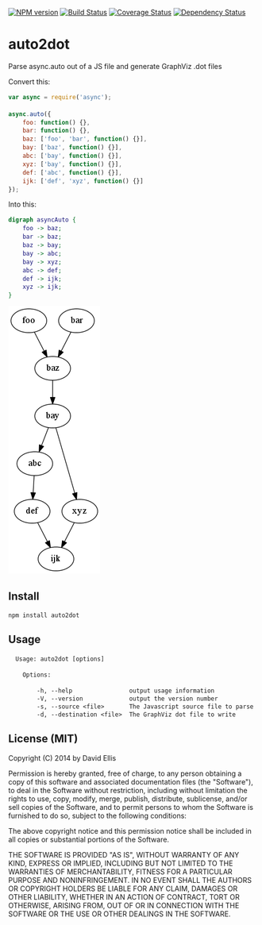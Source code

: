 [![NPM version](https://badge.fury.io/js/auto2dot.svg)](http://badge.fury.io/js/auto2dot) [![Build Status](https://travis-ci.org/dfellis/auto2dot.svg?branch=master)](https://travis-ci.org/dfellis/auto2dot) [![Coverage Status](https://coveralls.io/repos/dfellis/auto2dot/badge.png?branch=master)](https://coveralls.io/r/dfellis/auto2dot?branch=master) [![Dependency Status](https://gemnasium.com/dfellis/auto2dot.svg)](https://gemnasium.com/dfellis/auto2dot)

# auto2dot

Parse async.auto out of a JS file and generate GraphViz .dot files

Convert this:

```js
var async = require('async');

async.auto({
    foo: function() {},
    bar: function() {},
    baz: ['foo', 'bar', function() {}],
    bay: ['baz', function() {}],
    abc: ['bay', function() {}],
    xyz: ['bay', function() {}],
    def: ['abc', function() {}],
    ijk: ['def', 'xyz', function() {}]
});
```

Into this:

```dot
digraph asyncAuto {
	foo -> baz;
	bar -> baz;
	baz -> bay;
	bay -> abc;
	bay -> xyz;
	abc -> def;
	def -> ijk;
	xyz -> ijk;
}
```

![Graph Visualization](https://raw.githubusercontent.com/dfellis/auto2dot/master/tests/examples/basic.png)

## Install

    npm install auto2dot

## Usage

      Usage: auto2dot [options]

        Options:

            -h, --help                output usage information
            -V, --version             output the version number
            -s, --source <file>       The Javascript source file to parse
            -d, --destination <file>  The GraphViz dot file to write

## License (MIT)

Copyright (C) 2014 by David Ellis

Permission is hereby granted, free of charge, to any person obtaining a copy
of this software and associated documentation files (the "Software"), to deal
in the Software without restriction, including without limitation the rights
to use, copy, modify, merge, publish, distribute, sublicense, and/or sell
copies of the Software, and to permit persons to whom the Software is
furnished to do so, subject to the following conditions:

The above copyright notice and this permission notice shall be included in
all copies or substantial portions of the Software.

THE SOFTWARE IS PROVIDED "AS IS", WITHOUT WARRANTY OF ANY KIND, EXPRESS OR
IMPLIED, INCLUDING BUT NOT LIMITED TO THE WARRANTIES OF MERCHANTABILITY,
FITNESS FOR A PARTICULAR PURPOSE AND NONINFRINGEMENT. IN NO EVENT SHALL THE
AUTHORS OR COPYRIGHT HOLDERS BE LIABLE FOR ANY CLAIM, DAMAGES OR OTHER
LIABILITY, WHETHER IN AN ACTION OF CONTRACT, TORT OR OTHERWISE, ARISING FROM,
OUT OF OR IN CONNECTION WITH THE SOFTWARE OR THE USE OR OTHER DEALINGS IN
THE SOFTWARE.